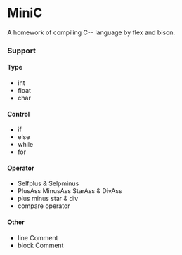 # MiniC
A homework of compiling C-- language by flex and bison.

### Support
#### Type
- int
- float
- char

#### Control
- if
- else
- while
- for

#### Operator
- Selfplus & Selpminus
- PlusAss MinusAss StarAss & DivAss
- plus minus star & div
- compare operator

#### Other
- line Comment
- block Comment
